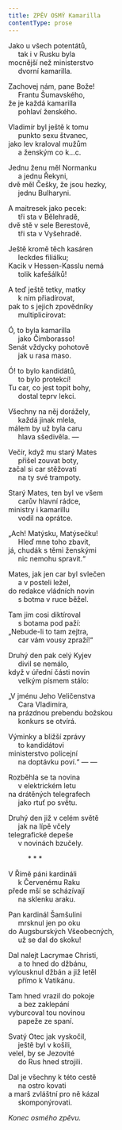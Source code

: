 ```yaml
---
title: ZPĚV OSMÝ Kamarilla
contentType: prose
---
```


<section>

Jako u všech potentátů,  
     tak i v Rusku byla  
mocnější než ministerstvo  
     dvorní kamarilla.

</section>

<section>

Zachovej nám, pane Bože!  
     Frantu Šumavského,  
že je každá kamarilla  
     pohlaví ženského.

</section>

<section>

Vladimír byl ještě k tomu  
     punkto sexu štvanec,  
jako lev kraloval mužům  
     a ženským co k…c.

</section>

<section>

Jednu ženu měl Normanku  
     a jednu Řekyni,  
dvě měl Češky, že jsou hezky,  
     jednu Bulharyni.

</section>

<section>

A maitresek jako pecek:  
     tři sta v Bělehradě,  
dvě stě v sele Berestově,  
     tři sta v Vyšehradě.

</section>

<section>

Ještě kromě těch kasáren  
     leckdes filiálku;  
Kacik v Hessen-Kasslu nemá  
     tolik kafešálků!

</section>

<section>

A teď ještě tetky, matky  
     k nim přiadírovat,  
pak to s jejich zpovědníky  
     multiplicírovat:

</section>

<section>

Ó, to byla kamarilla  
     jako Čimborasso!  
Senát vždycky pohotově  
     jak u rasa maso.

</section>

<section>

Ó! to bylo kandidátů,  
     to bylo protekcí!  
Tu car, co jest topit bohy,  
     dostal teprv lekci.

</section>

<section>

Všechny na něj dorážely,  
     každá jinak mlela,  
málem by už byla caru  
     hlava sšedivěla. —

</section>

<section>

Večír, když mu starý Mates  
     přišel zouvat boty,  
začal si car stěžovati  
     na ty své trampoty.

</section>

<section>

Starý Mates, ten byl ve všem  
     carův hlavní rádce,  
ministry i kamarillu  
     vodil na oprátce.

</section>

<section>

„Ach! Matýsku, Matýsečku!  
     Hleď mne toho zbavit,  
já, chudák s těmi ženskými  
     nic nemohu spravit.“

</section>

<section>

Mates, jak jen car byl svlečen  
     a v posteli ležel,  
do redakce vládních novin  
     s botma v ruce běžel.

</section>

<section>

Tam jim cosi diktíroval  
     s botama pod paží:  
„Nebude-li to tam zejtra,  
     car vám vousy zpraží!“

</section>

<section>

Druhý den pak celý Kyjev  
     divil se nemálo,  
když v úřední části novin  
     velkým písmem stálo:

</section>

<section>

„V jménu Jeho Veličenstva  
     Cara Vladimíra,  
na prázdnou prebendu božskou  
     konkurs se otvírá.

</section>

<section>

Výminky a bližší zprávy  
     to kandidátovi  
ministerstvo policejní  
     na doptávku poví.“ — —

</section>

<section>

Rozběhla se ta novina  
     v elektrickém letu  
na drátěných telegrafech  
     jako rtuť po světu.

</section>

<section>

Druhý den již v celém světě  
     jak na lípě včely  
telegrafické depeše  
     v novinách bzučely.

</section>

<section>

          \* \* \*

</section>

<section>

V Římě páni kardináli  
     k Červenému Raku  
přede mší se scházívají  
     na sklenku araku.

</section>

<section>

Pan kardinál Šamšulini  
     mrsknul jen po oku  
do Augsburských Všeobecných,  
     už se dal do skoku!

</section>

<section>

Dal nalejt Lacrymae Christi,  
     a to hned do džbánu,  
vylousknul džbán a již letěl  
     přímo k Vatikánu.

</section>

<section>

Tam hned vrazil do pokoje  
     a bez zaklepání  
vyburcoval tou novinou  
     papeže ze spaní.

</section>

<section>

Svatý Otec jak vyskočil,  
     ještě byl v košili,  
velel, by se Jezovité  
     do Rus hned strojili.

</section>

<section>

Dal je všechny k této cestě  
     na ostro kovati  
a marš zvláštní pro ně kázal  
     skomponýrovati.

</section>

<section>

_Konec osmého zpěvu._

</section>

